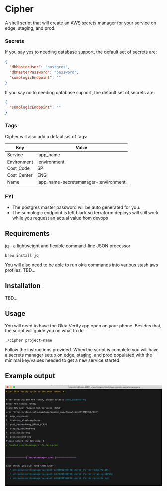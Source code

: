 # Cipher

A shell script that will create an AWS secrets manager for your service on edge, staging, and prod.

### Secrets

If you say yes to needing database support, the default set of secrets are:

```json
{
  "dbMasterUser": "postgres",
  "dbMasterPassword": "password",
  "sumologicEndpoint": ""
}
```

If you say no to needing database support, the default set of secrets are:

```json
{
  "sumologicEndpoint": ""
}
```

### Tags

Cipher will also add a defaul set of tags:

| Key         | Value                                  |
|-------------|----------------------------------------|
| Service     | :app_name                              |
| Environment | :environment                           |
| Cost_Code   | SP                                     |
| Cost_Center | ENG                                    |
| Name        | :app_name-secretsmanager-:environment  |

### FYI

* The postgres master password will be auto generated for you.
* The sumologic endpoint is left blank so terraform deploys will still work while you request an actual value from devops

## Requirements

[jq](https://stedolan.github.io/jq/) - a lightweight and flexible command-line JSON processor

```
brew install jq
```

You will also need to be able to run okta commands into various stash aws profiles. TBD...

## Installation 

TBD...

## Usage

You will need to have the Okta Verify app open on your phone. Besides that, the script will guide you on what to do.

```
./cipher project-name
```

Follow the instructions provided. When the script is complete you will have a secrets manager setup on edge, staging, and prod populated with the minimal key/values needed to get a new service started.

## Example output

![Cipher](./docs/images/cipher_final_output.png)
